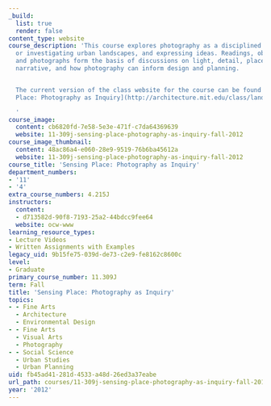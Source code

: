 ```yaml
---
_build:
  list: true
  render: false
content_type: website
course_description: 'This course explores photography as a disciplined way of seeing
  or investigating urban landscapes, and expressing ideas. Readings, observations,
  and photographs form the basis of discussions on light, detail, place, poetics,
  narrative, and how photography can inform design and planning.


  The current version of the class website for the course can be found here: [Sensing
  Place: Photography as Inquiry](http://architecture.mit.edu/class/landphoto/).

  '
course_image:
  content: cb6820fd-7e58-5e3e-471f-c7da64369639
  website: 11-309j-sensing-place-photography-as-inquiry-fall-2012
course_image_thumbnail:
  content: 48ac86a4-e060-28e9-9519-76b6ba45612a
  website: 11-309j-sensing-place-photography-as-inquiry-fall-2012
course_title: 'Sensing Place: Photography as Inquiry'
department_numbers:
- '11'
- '4'
extra_course_numbers: 4.215J
instructors:
  content:
  - d713582d-90f8-7193-25a2-44bdcc9fee64
  website: ocw-www
learning_resource_types:
- Lecture Videos
- Written Assignments with Examples
legacy_uid: 9b15fe75-039d-de73-c2e9-fe8162c8600c
level:
- Graduate
primary_course_number: 11.309J
term: Fall
title: 'Sensing Place: Photography as Inquiry'
topics:
- - Fine Arts
  - Architecture
  - Environmental Design
- - Fine Arts
  - Visual Arts
  - Photography
- - Social Science
  - Urban Studies
  - Urban Planning
uid: fb45ad41-281d-4533-a48d-26ed3a37eabe
url_path: courses/11-309j-sensing-place-photography-as-inquiry-fall-2012
year: '2012'
---
```

